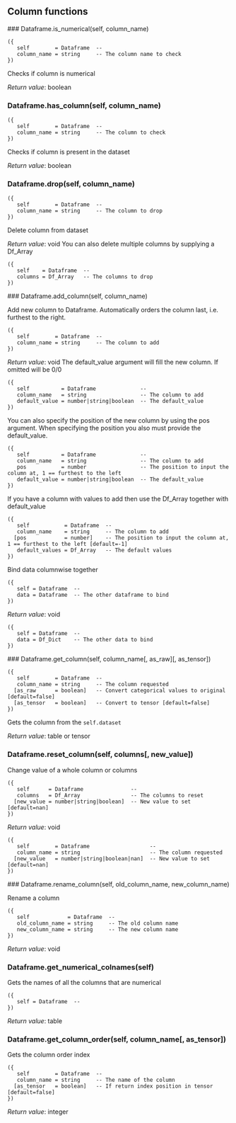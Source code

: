
## Column functions

<a name="Dataframe.is_numerical">
### Dataframe.is_numerical(self, column_name)

```
({
   self        = Dataframe  -- 
   column_name = string     -- The column name to check
})
```

Checks if column is numerical

_Return value_: boolean
<a name="Dataframe.has_column">
### Dataframe.has_column(self, column_name)

```
({
   self        = Dataframe  -- 
   column_name = string     -- The column to check
})
```

Checks if column is present in the dataset

_Return value_: boolean
<a name="Dataframe.drop">
### Dataframe.drop(self, column_name)

```
({
   self        = Dataframe  -- 
   column_name = string     -- The column to drop
})
```

Delete column from dataset

_Return value_: void
You can also delete multiple columns by supplying a Df_Array

```
({
   self    = Dataframe  -- 
   columns = Df_Array   -- The columns to drop
})
```
<a name="Dataframe.add_column">
### Dataframe.add_column(self, column_name)

Add new column to Dataframe. Automatically orders the column last, i.e. furthest to
the right.

```
({
   self        = Dataframe  -- 
   column_name = string     -- The column to add
})
```

_Return value_: void
The default_value argument will fill the new column. If omitted will be 0/0

```
({
   self          = Dataframe              -- 
   column_name   = string                 -- The column to add
   default_value = number|string|boolean  -- The default_value
})
```
You can also specify the position of the new column by using the pos argument. When
specifying the position you also must provide the default_value.

```
({
   self          = Dataframe              -- 
   column_name   = string                 -- The column to add
   pos           = number                 -- The position to input the column at, 1 == furthest to the left
   default_value = number|string|boolean  -- The default_value
})
```
If you have a column with values to add then use the Df_Array together with
default_value

```
({
   self           = Dataframe  -- 
   column_name    = string     -- The column to add
  [pos            = number]    -- The position to input the column at, 1 == furthest to the left [default=-1]
   default_values = Df_Array   -- The default values
})
```

Bind data columnwise together

```
({
   self = Dataframe  -- 
   data = Dataframe  -- The other dataframe to bind
})
```

_Return value_: void

```
({
   self = Dataframe  -- 
   data = Df_Dict    -- The other data to bind
})
```

<a name="Dataframe.get_column">
### Dataframe.get_column(self, column_name[, as_raw][, as_tensor])

```
({
   self        = Dataframe  -- 
   column_name = string     -- The column requested
  [as_raw      = boolean]   -- Convert categorical values to original [default=false]
  [as_tensor   = boolean]   -- Convert to tensor [default=false]
})
```

Gets the column from the `self.dataset`

_Return value_: table or tensor
<a name="Dataframe.reset_column">
### Dataframe.reset_column(self, columns[, new_value])

Change value of a whole column or columns

```
({
   self      = Dataframe               -- 
   columns   = Df_Array                -- The columns to reset
  [new_value = number|string|boolean]  -- New value to set [default=nan]
})
```

_Return value_: void

```
({
   self        = Dataframe                   -- 
   column_name = string                      -- The column requested
  [new_value   = number|string|boolean|nan]  -- New value to set [default=nan]
})
```

<a name="Dataframe.rename_column">
### Dataframe.rename_column(self, old_column_name, new_column_name)

Rename a column

```
({
   self            = Dataframe  -- 
   old_column_name = string     -- The old column name
   new_column_name = string     -- The new column name
})
```

_Return value_: void
<a name="Dataframe.get_numerical_colnames">
### Dataframe.get_numerical_colnames(self)

Gets the names of all the columns that are numerical

```
({
   self = Dataframe  -- 
})
```

_Return value_: table
<a name="Dataframe.get_column_order">
### Dataframe.get_column_order(self, column_name[, as_tensor])

Gets the column order index

```
({
   self        = Dataframe  -- 
   column_name = string     -- The name of the column
  [as_tensor   = boolean]   -- If return index position in tensor [default=false]
})
```

_Return value_: integer
